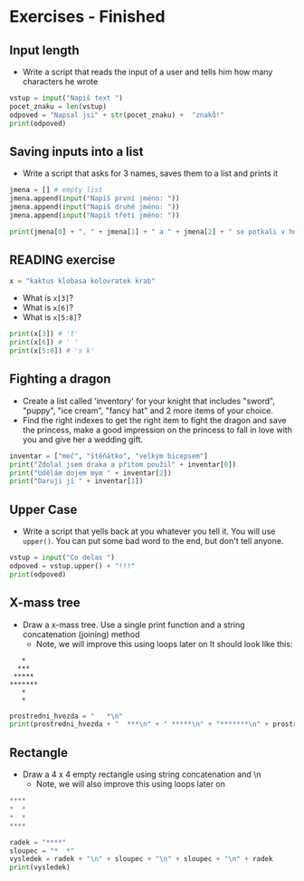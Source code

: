 # Exercises - Finished

## Input length
* Write a script that reads the input of a user and tells him how many characters he wrote
```python
vstup = input("Napiš text ")
pocet_znaku = len(vstup)
odpoved = "Napsal jsi" + str(pocet_znaku) +  "znaků!"
print(odpoved)
```

## Saving inputs into a list
* Write a script that asks for 3 names, saves them to a list and prints it
```python
jmena = [] # empty list
jmena.append(input("Napiš první jméno: "))
jmena.append(input("Napiš druhé jméno: "))
jmena.append(input("Napiš třetí jméno: "))

print(jmena[0] + ", " + jmena[1] + " a " + jmena[2] + " se potkali v hospodě a dali si pivo.")
```

## READING exercise
```python
x = "kaktus klobasa kolovratek krab"
```
* What is `x[3]`?
* What is `x[6]`?
* What is `x[5:8]`?
```python
print(x[3]) # 't'
print(x[6]) # ' '
print(x[5:8]) # 's k'
```

## Fighting a dragon
* Create a list called 'inventory' for your knight that includes "sword", "puppy", "ice cream", "fancy hat" and 2 more items of your choice.
* Find the right indexes to get the right item to fight the dragon and save the princess, make a good impression on the princess to fall in love with you and give her a wedding gift.
```python
inventar = ["meč", "štěňátko", "velkým bicepsem"]
print("Zdolal jsem draka a přitom použil" + inventar[0])
print("Udělám dojem mým " + inventar[2])
print("Daruji jí " + inventar[1])
```

## Upper Case
* Write a script that yells back at you whatever you tell it. You will use `upper()`. You can put some bad word to the end, but don't tell anyone.
```python
vstup = input("Co delas ")
odpoved = vstup.upper() + "!!!"
print(odpoved)
```

## X-mass tree
* Draw a x-mass tree. Use a single print function and a string concatenation (joining) method
  * Note, we will improve this using loops later on
It should look like this:

```
   *
  ***
 *****
*******
   *
   *
```
```python
prostredni_hvezda = "   *\n"
print(prostredni_hvezda + "  ***\n" + " *****\n" + "*******\n" + prostredni_hvezda + prostredni_hvezda)
```

## Rectangle
* Draw a 4 x 4 empty rectangle using string concatenation and \n
  * Note, we will also improve this using loops later on

```python
****
*  *
*  *
****
```
```python
radek = "****"
sloupec = "*  *"
vysledek = radek + "\n" + sloupec + "\n" + sloupec + "\n" + radek
print(vysledek)
```

